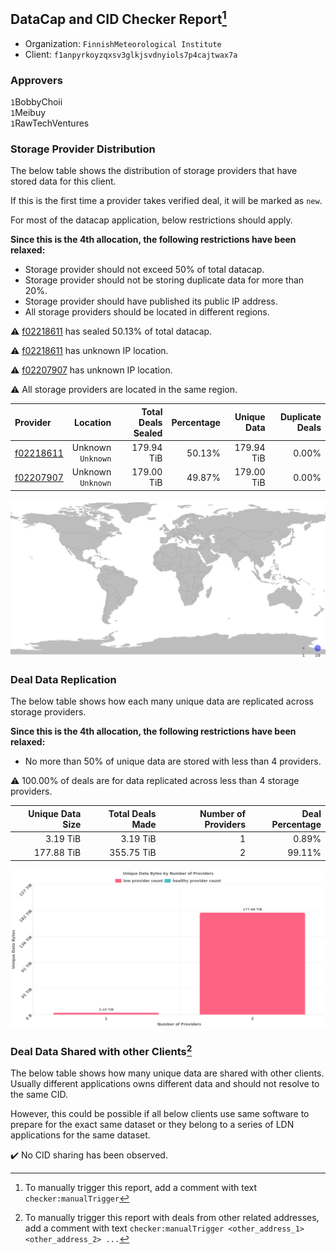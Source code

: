 ## DataCap and CID Checker Report[^1]
 - Organization: `FinnishMeteorological Institute`
 - Client: `f1anpyrkoyzqxsv3glkjsvdnyiols7p4cajtwax7a`
### Approvers
`1`BobbyChoii<br/>`1`Meibuy<br/>`1`RawTechVentures

### Storage Provider Distribution
The below table shows the distribution of storage providers that have stored data for this client.

If this is the first time a provider takes verified deal, it will be marked as `new`.

For most of the datacap application, below restrictions should apply.

**Since this is the 4th allocation, the following restrictions have been relaxed:**
 - Storage provider should not exceed 50% of total datacap.
 - Storage provider should not be storing duplicate data for more than 20%.
 - Storage provider should have published its public IP address.
 - All storage providers should be located in different regions.

⚠️ [f02218611](https://filfox.info/en/address/f02218611) has sealed 50.13% of total datacap.

⚠️ [f02218611](https://filfox.info/en/address/f02218611) has unknown IP location.

⚠️ [f02207907](https://filfox.info/en/address/f02207907) has unknown IP location.

⚠️ All storage providers are located in the same region.

| Provider                                              |              Location | Total Deals Sealed | Percentage | Unique Data | Duplicate Deals |
| :---------------------------------------------------- | --------------------: | -----------------: | ---------: | ----------: | --------------: |
| [f02218611](https://filfox.info/en/address/f02218611) | Unknown<br/>`Unknown` |         179.94 TiB |     50.13% |  179.94 TiB |           0.00% |
| [f02207907](https://filfox.info/en/address/f02207907) | Unknown<br/>`Unknown` |         179.00 TiB |     49.87% |  179.00 TiB |           0.00% |

<img src="https://raw.githubusercontent.com/data-preservation-programs/filplus-checker-assets/main/filecoin-project/filecoin-plus-large-datasets/issues/1689/1689327105833.png"/>

### Deal Data Replication
The below table shows how each many unique data are replicated across storage providers.


**Since this is the 4th allocation, the following restrictions have been relaxed:**
- No more than 50% of unique data are stored with less than 4 providers.

⚠️ 100.00% of deals are for data replicated across less than 4 storage providers.

| Unique Data Size | Total Deals Made | Number of Providers | Deal Percentage |
| ---------------: | ---------------: | ------------------: | --------------: |
|         3.19 TiB |         3.19 TiB |                   1 |           0.89% |
|       177.88 TiB |       355.75 TiB |                   2 |          99.11% |

<img src="https://raw.githubusercontent.com/data-preservation-programs/filplus-checker-assets/main/filecoin-project/filecoin-plus-large-datasets/issues/1689/1689327107004.png"/>

### Deal Data Shared with other Clients[^3]
The below table shows how many unique data are shared with other clients.
Usually different applications owns different data and should not resolve to the same CID.

However, this could be possible if all below clients use same software to prepare for the exact same dataset or they belong to a series of LDN applications for the same dataset.

✔️ No CID sharing has been observed.

[^1]: To manually trigger this report, add a comment with text `checker:manualTrigger`

[^2]: Deals from those addresses are combined into this report as they are specified with `checker:manualTrigger`

[^3]: To manually trigger this report with deals from other related addresses, add a comment with text `checker:manualTrigger <other_address_1> <other_address_2> ...`
